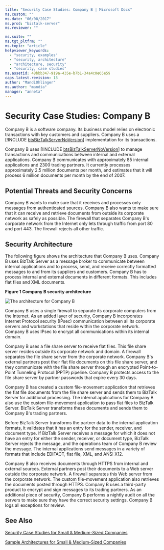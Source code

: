 ```yaml
---
title: "Security Case Studies: Company B | Microsoft Docs"
ms.custom: ""
ms.date: "06/08/2017"
ms.prod: "biztalk-server"
ms.reviewer: ""

ms.suite: ""
ms.tgt_pltfrm: ""
ms.topic: "article"
helpviewer_keywords: 
  - "security, examples"
  - "security, architecture"
  - "architecture, security"
  - "security, case studies"
ms.assetid: 48bbb347-919a-435e-b7b1-34a4c0e65e59
caps.latest.revision: 13
author: "MandiOhlinger"
ms.author: "mandia"
manager: "anneta"
---
```

# Security Case Studies: Company B
Company B is a software company. Its business model relies on electronic transactions with key customers and suppliers. Company B uses a [!INCLUDE [btsBizTalkServerNoVersion](../includes/btsbiztalkservernoversion-md.md)] implementation for its transactions.  
  
 Company B uses [!INCLUDE [btsBizTalkServerNoVersion](../includes/btsbiztalkservernoversion-md.md)] to manage transactions and communications between internal and external applications. Company B communicates with approximately 85 internal applications and 2300 trading partners. It currently processes approximately 2.5 million documents per month, and estimates that it will process 6 million documents per month by the end of 2007.  
  
## Potential Threats and Security Concerns  
 Company B wants to make sure that it receives and processes only messages from authenticated sources. Company B also wants to make sure that it can receive and retrieve documents from outside its corporate network as safely as possible. The firewall that separates Company B's corporate network from the Internet only lets through traffic from port 80 and port 443. The firewall rejects all other traffic.  
  
## Security Architecture  
 The following figure shows the architecture that Company B uses. Company B uses BizTalk Server as a message broker to communicate between internal applications and to process, send, and receive correctly formatted messages to and from its suppliers and customers. Company B has to process internal and external documents in different formats. This includes flat files and XML documents.  
  
 **Figure 1 Company B security architecture**  
  
 ![The architecture for Company B](../core/media/bpi-cp-pc-company-b.gif "BPI_CP_PC_COMPANY_B")  
  
 Company B uses a single firewall to separate its corporate computers from the Internet. As an added layer of security, Company B incorporates Internet Protocol security (IPsec) communication between all its corporate servers and workstations that reside within the corporate network. Company B uses IPsec to encrypt all communications within its internal domain.  
  
 Company B uses a file share server to receive flat files. This file share server resides outside its corporate network and domain. A firewall separates the file share server from the corporate network. Company B's external partners post their flat file documents on this file share server, and they communicate with the file share server through an encrypted Point-to-Point Tunneling Protocol (PPTP) pipeline. Company B protects access to the file share server by partner passwords that expire every 30 days.  
  
 Company B has created a custom file-movement application that retrieves the flat file documents from the file share server and sends them to BizTalk Server for additional processing. The internal applications for Company B also use the custom file-movement application to pass flat files to BizTalk Server. BizTalk Server transforms these documents and sends them to Company B's trading partners.  
  
 Before BizTalk Server transforms the partner data to the internal application formats, it validates that it has an entry for the sender, receiver, and document type. If BizTalk Server receives a message for which it does not have an entry for either the sender, receiver, or document type, BizTalk Server rejects the message, and the operations team of Company B review the message. The internal applications send messages in a variety of formats that include EDIFACT, flat file, XML, and ANSI X12.  
  
 Company B also receives documents through HTTPS from internal and external sources. External partners post their documents to a Web server outside the corporate network. A firewall separates this Web server from the corporate network. The custom file-movement application also retrieves the documents posted through HTTPS. Company B uses a third-party product to encrypt and sign messages to its trading partners. As an additional piece of security, Company B performs a nightly audit on all the servers to make sure they have the correct security settings. Company B logs all exceptions for review.  
  
## See Also  
 
 [Security Case Studies for Small & Medium-Sized Companies](../core/security-case-studies-for-small-to-medium-sized-companies.md)   
 
 [Sample Architectures for Small & Medium-Sized Companies](../core/sample-architectures-for-small-medium-sized-companies.md)